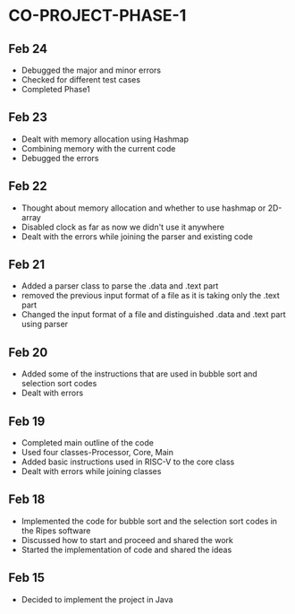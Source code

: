 # CO-PROJECT-PHASE-1

## Feb 24
* Debugged the major and minor errors
* Checked for different test cases
* Completed Phase1

## Feb 23
* Dealt with memory allocation using Hashmap
* Combining memory with the current code
* Debugged the errors

## Feb 22
* Thought about memory allocation and whether to use hashmap or 2D-array
* Disabled clock as far as now we didn't use it anywhere
* Dealt with the errors while joining the parser and existing code

## Feb 21
* Added a parser class to parse the .data and .text part
* removed the previous input format of a file as it is taking only the .text part
* Changed the input format of a file and distinguished .data and .text part using parser

## Feb 20
* Added some of the instructions that are used in bubble sort and selection sort codes
* Dealt with errors

## Feb 19
* Completed main outline of the code
* Used four classes-Processor, Core, Main
* Added basic instructions used in RISC-V to the core class
* Dealt with errors while joining classes

## Feb 18
* Implemented the code for bubble sort and the selection sort codes in the Ripes software
* Discussed how to start and proceed and shared the work
* Started the implementation of code and shared the ideas

## Feb 15
* Decided to implement the project in Java
